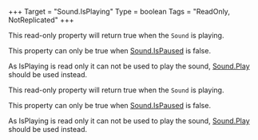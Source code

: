 +++
Target = "Sound.IsPlaying"
Type = boolean
Tags = "ReadOnly, NotReplicated"
+++

This read-only property will return true when the `Sound` is playing.This property can only be true when [Sound.IsPaused](https://developer.roblox.com/api-reference/property/Sound/IsPaused) is false.As IsPlaying is read only it can not be used to play the sound, [Sound.Play](https://developer.roblox.com/api-reference/function/Sound/Play) should be used instead.	This read-only property will return true when the `Sound` is playing.This property can only be true when [Sound.IsPaused](https://developer.roblox.com/api-reference/property/Sound/IsPaused) is false.As IsPlaying is read only it can not be used to play the sound, [Sound.Play](https://developer.roblox.com/api-reference/function/Sound/Play) should be used instead.